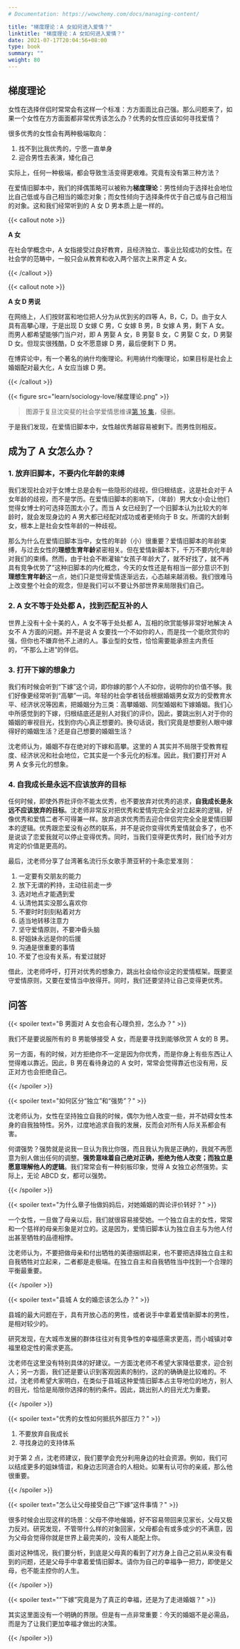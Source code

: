 ```yaml
---
# Documentation: https://wowchemy.com/docs/managing-content/

title: "梯度理论：A 女如何进入爱情？"
linktitle: "梯度理论：A 女如何进入爱情？"
date: 2021-07-17T20:04:56+08:00
type: book
summary: ""
weight: 80
---
```


<!--more-->

## 梯度理论

女性在选择伴侣时常常会有这样一个标准：方方面面比自己强。那么问题来了，如果一个女性在方方面面都非常优秀该怎么办？优秀的女性应该如何寻找爱情？

很多优秀的女性会有两种极端取向：

1. 找不到比我优秀的，宁愿一直单身
2. 迎合男性去表演，矮化自己

实际上，任何一种极端，都会导致生活变得更艰难。究竟有没有第三种方法？

在爱情旧脚本中，我们的择偶策略可以被称为**梯度理论**：男性倾向于选择社会地位比自己低或与自己相当的婚恋对象；而女性倾向于选择条件优于自己或与自己相当的对象。这和我们经常听到的 A 女 D 男本质上是一样的。

{{< callout note >}}

**A 女**

在社会学概念中，A 女指接受过良好教育，且经济独立、事业比较成功的女性。在社会学的范畴中，一般只会从教育和收入两个层次上来界定 A 女。

{{< /callout >}}

{{< callout note >}}

**A 女 D 男说**

在网络上，人们按财富和地位把人分为从优到劣的四等 A，B，C，D。由于女人具有高攀心理，于是出现 D 女嫁 C 男，C 女嫁 B 男，B 女嫁 A 男，剩下 A 女。而男人都希望能够门当户对，即 A 男娶 A 女，B 男娶 B 女，C 男娶 C 女，D 男娶 D 女。但现实很残酷，D 女不愿意嫁 D 男，最后便剩下 D 男。

在博弈论中，有一个著名的纳什均衡理论。利用纳什均衡理论，如果目标是社会上婚姻配对最大化，A 女应当嫁 D 男。

{{< /callout >}}

{{< figure src="learn/sociology-love/梯度理论.png" >}}

> 图源于复旦沈奕斐的社会学爱情思维课[第 16 集](https://www.iqiyi.com/v_209dja1qqus.html)，侵删。

于是我们发现，在爱情旧脚本中，女性越优秀越容易被剩下。而男性则相反。

## 成为了 A 女怎么办？

### 1. 放弃旧脚本，不要内化年龄的束缚

我们发现社会对于女博士总是会有一些隐形的歧视，但归根结底，这是社会对于 A 女年龄的歧视，而不是学历。在爱情旧脚本的影响下，（年龄）男大女小会让他们觉得女博士的可选择范围太小了。而当 A 女已经到了一个旧脚本认为比较大的年龄时，就会发现身边的 A 男大都已经配对成功或者更倾向于 B 女。所谓的大龄剩女，根本上是社会女性年龄的一种歧视。

那么为什么在爱情旧脚本当中，女性的年龄（小）很重要？爱情旧脚本的年龄束缚，与过去女性的**理想生育年龄**紧密相关。但在爱情新脚本下，千万不要内化年龄对我们的束缚。然而，由于社会不断灌输“女孩子年龄大了，就不好找了，就不再具有竞争优势了”这种旧脚本的内化概念，今天的女性还是有相当一部分意识不到**理想生育年龄**这一点，她们只是觉得爱情逐渐远去，心态越来越消极。我们很难马上改变整个社会的观念，但是我们可以不要让外部世界来局限我们自己。

### 2. A 女不等于处处都 A，找到匹配互补的人

世界上没有十全十美的人，A 女不等于处处都 A，互相的欣赏能够非常好地解决 A 女不 A 方面的问题。并不是说 A 女要找一个不如你的人，而是找一个能欣赏你的强，但你也不嫌弃他不上进的人。事业型的女性，恰恰需要能承担主内责任的，“不那么上进”的伴侣。

### 3. 打开下嫁的想象力

我们有时候会听到“下嫁”这个词，即你嫁的那个人不如你，说明你的价值不够。我们好像更经常听到“高攀”一词。年轻的社会学者钱岳根据婚姻男女双方的受教育水平、经济状况等因素，把婚姻分为三类：高攀婚姻、同型婚姻和下嫁婚姻。我们心中所感觉到的下嫁，归根结底还是别人对我们的评价。因此，要跳出别人对于你的婚姻的审视目光，找到你内心真正想要的。换句话说，我们究竟是想要别人眼中嫁得好的婚姻生活？还是自己想要的婚姻生活？

沈老师认为，婚姻不存在绝对的下嫁和高攀。这里的 A 其实并不局限于受教育程度、经济状况和社会地位，它其实是一个多元化的标准。因此，我们要打开对 A 男 A 女多元化的想象。

### 4. 自我成长是永远不应该放弃的目标

任何时候，即使外界批评你不能太优秀，也不要放弃对优秀的追求，**自我成长是永远不应该放弃的目标**。沈老师非常反对把优秀和爱情完完全全对立起来的逻辑，好像优秀和爱情二者不可得兼一样。放弃追求优秀而去迎合伴侣完完全全是爱情旧脚本的逻辑。优秀跟恋爱没有必然的联系，并不是说你变得优秀爱情就会多了，也不是说谈了恋爱我就可以停止变得优秀。同时，当我们变得更优秀时，我们给予对方肯定的价值是更高的。

最后，沈老师分享了台湾著名流行乐女歌手萧亚轩的十条恋爱准则：

1. 一定要有交朋友的能力
2. 放下无谓的矜持，主动往前走一步
3. 选对地点才能遇到爱
4. 认清他其实没那么喜欢你
5. 不要时时刻刻粘着对方
6. 适当地转移注意力
7. 坚守爱情原则，不要冲昏头脑
8. 好姐妹永远是你的后援
9. 沟通是很重要的事情
10. 不爱了也没有关系，有爱过就好

借此，沈老师呼吁，打开对优秀的想象力，跳出社会给你设定的爱情框架。既要坚守爱情原则，又要在爱情当中放得开。同时，我们还要坚持让自己变得更优秀。

## 问答

{{< spoiler text="B 男面对 A 女也会有心理负担，怎么办？" >}}

我们不是要说服所有的 B 男能够接受 A 女，而是要寻找到能够欣赏 A 女的 B 男。

另一方面，有的时候，对方拒绝你不一定是因为你优秀，而是你身上有些东西让人觉得难以靠近。因此，B 男在看待身边的 A 女时，常常会觉得靠近也没有用，反正对方也会拒绝自己。

{{< /spoiler >}}

{{< spoiler text="如何区分“独立”和“强势”？" >}}

沈老师认为，女性在坚持独立自我的时候，偶尔为他人改变一些，并不妨碍女性本身的自我独特性。另外，过度地追求自我的发展，反而会对所有人际关系都会有害。

何谓强势？强势就是说我一旦认为我比你强，而且我认为我是正确的，我就不再愿意为别人做出任何的调整。**强势意味着自己绝对正确，拒绝为他人改变；而独立是愿意理解他人的逻辑**。我们常常会有一种刻板印象，觉得 A 女独立必然强势。实际上，无论 ABCD 女，都可以强势。

{{< /spoiler >}}

{{< spoiler text="为什么章子怡做妈妈后，对她婚姻的舆论评价转好？" >}}

一个女性，一旦做了母亲以后，我们就很容易接受她。一个独立自主的女性，常常和一个慈祥的母亲形象是对立的。这是因为，爱情旧脚本认为独立自主与为他人付出甚至牺牲的品德相悖。

沈老师认为，不要把做母亲和付出牺牲的美德捆绑起来，也不要把选择独立自主和自我牺牲对立起来，二者都是走极端。在独立自主和自我牺牲当中找到一个合理的平衡最重要。

{{< /spoiler >}}

{{< spoiler text="县城 A 女的婚恋该怎么办？" >}}

县城的最大问题在于，具有开放心态的男性，或者说手中拿着爱情新脚本的男性，是相对较少的。

研究发现，在大城市发展的群体往往对有竞争性的幸福感需求更高，而小城镇对幸福里稳定性的需求更高。

沈老师在这里没有特别具体的好建议。一方面沈老师不希望大家降低要求，迎合别人；另一方面，我们还是要认识到客观因素的制约，这的的确确是比较难的。不过，沈老师希望大家明白，在类似于县城这种爱情旧脚本占主导地位的地方，别人的目光，恰恰是局限你选择的制约条件。因此，跳出别人的目光尤为重要。

{{< /spoiler >}}

{{< spoiler text="优秀的女性如何抵抗外部压力？" >}}

1. 不要放弃自我成长
2. 寻找身边的支持体系

对于第 2 点，沈老师建议，我们要学会充分利用身边的社会资源。例如，我们可以结成更多的姐妹情谊，和身边志同道合的人相处。如果有认可你的亲戚，那么他很重要。

{{< /spoiler >}}

{{< spoiler text="怎么让父母接受自己“下嫁”这件事情？" >}}

很多时候会出现这样的场景：父母不停地催婚，好不容易带回来见家长，父母又极力反对。研究发现，不管带什么样的对象回家，父母都会有或多或少的不满意，因为父母会觉得你就是世界上最完美的，没有人能配上你。

面对这种情况，我们要分析，到底是父母真的看到了对方身上自己之前从来没有看到的问题，还是父母手中拿着爱情旧脚本。请你为自己的幸福争一把力，即使是父母，也不能主控你的人生。

{{< /spoiler >}}

{{< spoiler text="“下嫁”究竟是为了真正的幸福，还是为了走进婚姻？" >}}

其实这里面没有一个明确的界限。但是有一点非常重要：今天的婚姻不是必需品，而是为了让我们更加幸福才做出的决策。

{{< /spoiler >}}